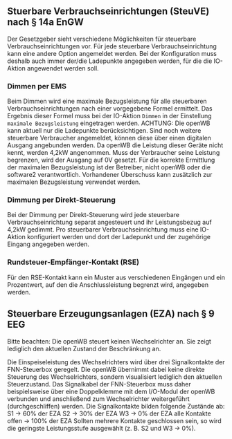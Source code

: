 ## Stuerbare Verbrauchseinrichtungen (SteuVE) nach § 14a EnGW
Der Gesetzgeber sieht verschiedene Möglichkeiten für steuerbare Verbrauchseinrichtungen vor. Für jede steuerbare Verbrauchseinrichtung kann eine andere Option angemeldet werden. Bei der Konfiguration muss deshalb auch immer der/die Ladepunkte angegeben werden, für die die IO-Aktion angewendet werden soll.

### Dimmen per EMS

Beim Dimmen wird eine maximale Bezugsleistung für alle steuerbaren Verbrauchseinrichtungen nach einer vorgegebene Formel ermittelt. Das Ergebnis dieser Formel muss bei der IO-Aktion `Dimmen` in der Einstellung `maximale Bezugsleistung` eingetragen werden. ACHTUNG: Die openWB kann aktuell nur die Ladepunkte berücksichtigen. Sind noch weitere steuerbare Verbraucher angemeldet, können diese über einen digitalen Ausgang angebunden werden. Da openWB die Leistung dieser Geräte nicht kennt, werden 4,2kW angenommen. Muss der Verbraucher seine Leistung begrenzen, wird der Ausgang auf 0V gesetzt. Für die korrekte Ermittlung der maximalen Bezugsleistung ist der Betreiber, nicht openWB oder die software2 verantwortlich.
Vorhandener Überschuss kann zusätzlich zur maximalen Bezugsleistung verwendet werden.

### Dimmung per Direkt-Steuerung

Bei der Dimmung per Direkt-Steuerung wird jede steuerbare Verbrauchseinrichtung separat angesteuert und ihr Leistungsbezug auf 4,2kW gedimmt.
Pro steuerbarer Verbrauchseinrichtung muss eine IO-Aktion konfiguriert werden und dort der Ladepunkt und der zugehörige Eingang angegeben werden.

### Rundsteuer-Empfänger-Kontakt (RSE)

Für den RSE-Kontakt kann ein Muster aus verschiedenen Eingängen und ein Prozentwert, auf den die Anschlussleistung begrenzt wird, angegeben werden.

## Steuerbare Erzeugungsanlagen (EZA) nach § 9 EEG

Bitte beachten: Die openWB steuert keinen Wechselrichter an. Sie zeigt lediglich den aktuellen Zustand der Beschränkung an.

Die Einspeiseleistung des Wechselrichters wird über drei Signalkontakte der FNN-Steuerbox geregelt. Die openWB übernimmt dabei keine direkte Steuerung des Wechselrichters, sondern visualisiert lediglich den aktuellen Steuerzustand. Das Signalkabel der FNN-Steuerbox muss daher beispielsweise über eine Doppelklemme mit dem I/O-Modul der openWB verbunden und anschließend zum Wechselrichter weitergeführt (durchgeschliffen) werden.
Die Signalkontakte bilden folgende Zustände ab:
S1 -> 60% der EZA
S2 -> 30% der EZA
W3 -> 0% der EZA
alle Kontakte offen -> 100% der EZA
Sollten mehrere Kontakte geschlossen sein, so wird die geringste Leistungsstufe ausgewählt (z. B. S2 und W3 -> 0%).